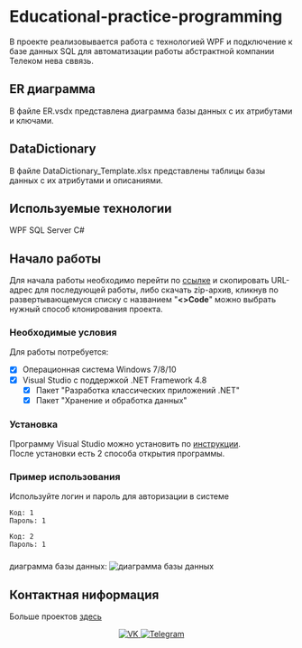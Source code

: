 # Educational-practice-programming
В проекте реализовывается работа с технологией WPF и подключение к базе данных SQL для автоматизации работы абстрактной компании Телеком нева сввязь.


## ER диаграмма
В файле ER.vsdx представлена диаграмма базы данных с их атрибутами и ключами.

## DataDictionary
В файле DataDictionary_Template.xlsx представлены таблицы базы данных с их атрибутами и описаниями.

## Используемые технологии
WPF
SQL Server
C#

## Начало работы
Для начала работы необходимо перейти по [ссылке](https://github.com/dreyvania999/Educational-practice-programming) и скопировать URL-адрес для последующей работы, либо скачать zip-архив, кликнув по развертывающемуся списку с названием "__<>Code__" можно выбрать нужный способ клонирования проекта. 

### Необходимые условия
Для работы потребуется:
- [X] Операционная система Windows 7/8/10
- [X] Visual Studio c поддержкой .NET Framework 4.8
  - [X] Пакет "Разработка классических приложений .NET"
  - [X] Пакет "Хранение и обработка данных"

### Установка

Программу Visual Studio можно установить по [инструкции](https://learn.microsoft.com/ru-ru/VisualStudio/install/install-visual-studio?view=vs-2022). <br/>
После установки есть 2 способа открытия программы.

### Пример использования
Используйте логин и пароль для авторизации в системе 
```
Код: 1
Пароль: 1
```

```
Код: 2
Пароль: 1
```

###
диаграмма базы данных:
![диаграмма базы данных](https://downloader.disk.yandex.ru/preview/28517d2caf4b455ed74fe9b3232fda3f91195209cd462ec33abca6c80d6e4c80/646ce4b2/DIuAmclHtu866hVWJacXTLVYNSPZUl2ElUvuzxY3xviCQz9W7iP652EtCA5WbCSyNs2IEbMoQhpXTPQBnFW2Vg%3D%3D?uid=0&filename=Screenshot_1.png&disposition=inline&hash=&limit=0&content_type=image%2Fpng&owner_uid=0&tknv=v2&size=2048x2048)

## Контактная ниформация

Больше проектов [здесь](https://github.com/dreyvania999)

<div id="socials" align="center">
	<a href="https://vk.com/id500044052">
		<img src="https://img.shields.io/badge/VK-blue?style=for-the-badge&logo=VK&logoColor=white" alt="VK"/>
	</a>
	<a href="https://t.me/Iadrag">
		<img src="https://img.shields.io/badge/Telegram-blue?style=for-the-badge&logo=telegram&logoColor=white" alt="Telegram"/>
	</a>
</div>

